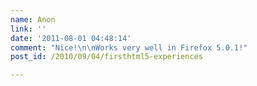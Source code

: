 ```yaml
---
name: Anon
link: ''
date: '2011-08-01 04:48:14'
comment: "Nice!\n\nWorks very well in Firefox 5.0.1!"
post_id: /2010/09/04/firsthtml5-experiences

---
```



